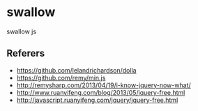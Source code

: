 swallow
=======

swallow js

## Referers
* https://github.com/lelandrichardson/dolla
* https://github.com/remy/min.js
* http://remysharp.com/2013/04/19/i-know-jquery-now-what/
* http://www.ruanyifeng.com/blog/2013/05/jquery-free.html
* http://javascript.ruanyifeng.com/jquery/jquery-free.html
